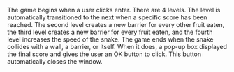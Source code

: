 The game begins when a user clicks enter. There are 4 levels. The level is automatically transitioned to the next when a specific score has been reached. The second level creates a new barrier for every other fruit eaten, the third level creates a new barrier for every fruit eaten, and the fourth level increases the speed of the snake. The game ends when the snake collides with a wall, a barrier, or itself. When it does, a pop-up box displayed the final score and gives the user an OK button to click. This button automatically closes the window.


